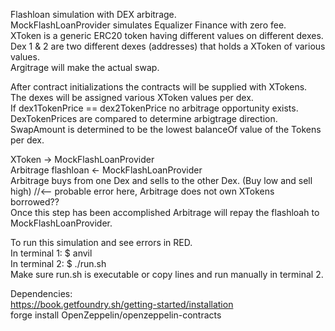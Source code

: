 Flashloan simulation with DEX arbitrage.  
MockFlashLoanProvider simulates Equalizer Finance with zero fee.  
XToken is a generic ERC20 token having different values on different dexes.  
Dex 1 & 2 are two different dexes (addresses) that holds a XToken of various values.  
Argitrage will make the actual swap.  

After contract initializations the contracts will be supplied with XTokens.  
The dexes will be assigned various XToken values per dex.  
If dex1TokenPrice == dex2TokenPrice no arbitrage opportunity exists.  
DexTokenPrices are compared to determine arbigtrage direction.  
SwapAmount is determined to be the lowest balanceOf value of the Tokens per dex.  
    
XToken -> MockFlashLoanProvider  
Arbitrage flashloan <- MockFlashLoanProvider  
Arbitrage buys from one Dex and sells to the other Dex. (Buy low and sell high) //<-- probable error here, Arbitrage does not own XTokens borrowed??  
Once this step has been accomplished Arbitrage will repay the flashloah to MockFlashLoanProvider.    


To run this simulation and see errors in RED.  
In terminal 1: $ anvil  
In terminal 2: $ ./run.sh   
Make sure run.sh is executable or copy lines and run manually in terminal 2.  

Dependencies:  
https://book.getfoundry.sh/getting-started/installation    
forge install OpenZeppelin/openzeppelin-contracts


